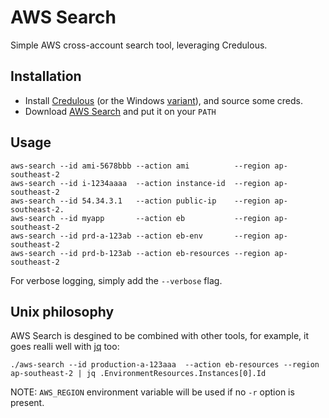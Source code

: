 # AWS Search
Simple AWS cross-account search tool, leveraging Credulous.

## Installation

* Install [Credulous](https://github.com/realestate-com-au/credulous) (or the Windows [variant](https://github.com/mefellows/credulous)), and source some creds.
* Download [AWS Search](/mefellows/aws-search/releases) and put it on your `PATH`

## Usage

```
aws-search --id ami-5678bbb --action ami          --region ap-southeast-2
aws-search --id i-1234aaaa  --action instance-id  --region ap-southeast-2
aws-search --id 54.34.3.1   --action public-ip    --region ap-southeast-2.
aws-search --id myapp       --action eb           --region ap-southeast-2
aws-search --id prd-a-123ab --action eb-env       --region ap-southeast-2
aws-search --id prd-b-123ab --action eb-resources --region ap-southeast-2
```

For verbose logging, simply add the `--verbose` flag.

## Unix philosophy

AWS Search is desgined to be combined with other tools, for example, it goes realli well 
with [jq](https://github.com/stedolan/jq) too:

```
./aws-search --id production-a-123aaa  --action eb-resources --region ap-southeast-2 | jq .EnvironmentResources.Instances[0].Id
```

NOTE: `AWS_REGION` environment variable will be used if no `-r` option is present.
